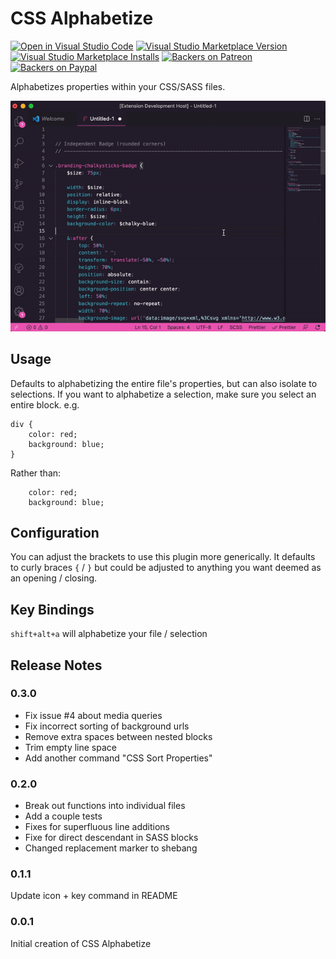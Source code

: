 # CSS Alphabetize

[![Open in Visual Studio Code](https://open.vscode.dev/badges/open-in-vscode.svg)](https://open.vscode.dev/mattkenefick/vscode-css-alphabetize)
[![Visual Studio Marketplace Version](https://img.shields.io/visual-studio-marketplace/v/polymermallard.css-alphabetize.svg)](https://marketplace.visualstudio.com/items?itemName=polymermallard.css-alphabetize)
[![Visual Studio Marketplace Installs](https://img.shields.io/visual-studio-marketplace/i/polymermallard.css-alphabetize.svg)](https://marketplace.visualstudio.com/items?itemName=polymermallard.css-alphabetize)
[![Backers on Patreon](https://img.shields.io/badge/backer-Patreon-orange.svg)](https://www.patreon.com/mattkenefick)
[![Backers on Paypal](https://img.shields.io/badge/backer-Paypal-blue.svg)](https://paypal.me/polymermallard)

Alphabetizes properties within your CSS/SASS files.

![CSS Alphabetize example](./assets/css-alphabetize.gif)

## Usage

Defaults to alphabetizing the entire file's properties, but can also isolate to selections. If you want to alphabetize a selection, make sure you select an entire block. e.g.

```
div {
    color: red;
    background: blue;
}
```

Rather than:

```
    color: red;
    background: blue;
```

## Configuration

You can adjust the brackets to use this plugin more generically. It defaults to curly braces `{` / `}` but could be adjusted to anything you want deemed as an opening / closing.

## Key Bindings

`shift+alt+a` will alphabetize your file / selection

## Release Notes

### 0.3.0

-   Fix issue #4 about media queries
-   Fix incorrect sorting of background urls
-   Remove extra spaces between nested blocks
-   Trim empty line space
-   Add another command "CSS Sort Properties"

### 0.2.0

-   Break out functions into individual files
-   Add a couple tests
-   Fixes for superfluous line additions
-   Fixe for direct descendant in SASS blocks
-   Changed replacement marker to shebang

### 0.1.1

Update icon + key command in README

### 0.0.1

Initial creation of CSS Alphabetize
